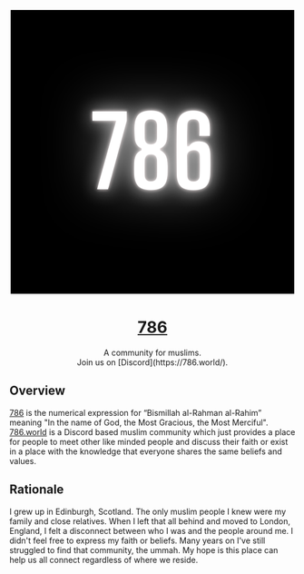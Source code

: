 <p align="center">
	<a href="https://786.world/">
		<img src="786.png" />
		<h1 align="center">786</h1>
	</a>
</p>
<p align="center">A community for muslims.<br>Join us on [Discord](https://786.world/).</p>

## Overview

[786](https://vargiskhan.com/log/the-number-786-its-origin-meaning-and-significance/) is the numerical expression for “Bismillah al-Rahman al-Rahim” meaning "In the name of God, the Most Gracious, the Most Merciful". [786.world](https://786.world/) is a Discord based muslim community which just provides a place for people to 
meet other like minded people and discuss their faith or exist in a place with the knowledge that everyone shares the same beliefs and values.

## Rationale

I grew up in Edinburgh, Scotland. The only muslim people I knew were my family and close relatives. When I left that all behind and moved to London, England, I felt a disconnect between who I was and the people around me. I didn't feel free to express my faith or beliefs. Many years on I've still struggled to find that community, the ummah. My hope is this place can help us all connect regardless of where we reside.
